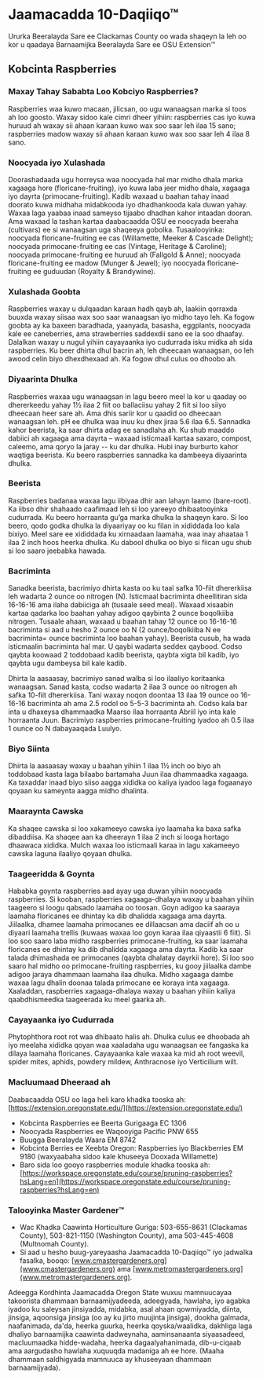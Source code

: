 # Jaamacadda 10-Daqiiqo™

Ururka Beeralayda Sare ee Clackamas County oo wada shaqeyn la leh oo kor u qaadaya Barnaamijka Beeralayda Sare ee OSU Extension™

## Kobcinta Raspberries

### Maxay Tahay Sababta Loo Kobciyo Raspberries?
Raspberries waa kuwo macaan, jilicsan, oo ugu wanaagsan marka si toos ah loo goosto. Waxay sidoo kale cimri dheer yihiin: raspberries cas iyo kuwa huruud ah waxay sii ahaan karaan kuwo wax soo saar leh ilaa 15 sano; raspberries madow waxay sii ahaan karaan kuwo wax soo saar leh 4 ilaa 8 sano.

### Noocyada iyo Xulashada
Doorashadaada ugu horreysa waa noocyada hal mar midho dhala marka xagaaga hore (floricane-fruiting), iyo kuwa laba jeer midho dhala, xagaaga iyo dayrta (primocane-fruiting). Kadib waxaad u baahan tahay inaad doorato kuwa midhaha midabkooda iyo dhadhankooda kala duwan yahay. Waxaa laga yaabaa inaad sameyso tijaabo dhadhan kahor intaadan dooran. Ama waxaad la tashan kartaa daabacaadda OSU ee noocyada beeraha (cultivars) ee si wanaagsan uga shaqeeya gobolka. Tusaalooyinka: noocyada floricane-fruiting ee cas (Willamette, Meeker & Cascade Delight); noocyada primocane-fruiting ee cas (Vintage, Heritage & Caroline); noocyada primocane-fruiting ee huruud ah (Fallgold & Anne); noocyada floricane-fruiting ee madow (Munger & Jewel); iyo noocyada floricane-fruiting ee guduudan (Royalty & Brandywine).

### Xulashada Goobta
Raspberries waxay u dulqaadan karaan hadh qayb ah, laakiin qorraxda buuxda waxay siisaa wax soo saar wanaagsan iyo midho tayo leh. Ka fogow goobta ay ka baxeen baradhada, yaanyada, basasha, eggplants, noocyada kale ee caneberries, ama strawberries saddexdii sano ee la soo dhaafay. Dalalkan waxay u nugul yihiin cayayaanka iyo cudurrada isku midka ah sida raspberries. Ku beer dhirta dhul bacrin ah, leh dheecaan wanaagsan, oo leh awood celin biyo dhexdhexaad ah. Ka fogow dhul culus oo dhoobo ah.

### Diyaarinta Dhulka
Raspberries waxaa ugu wanaagsan in lagu beero meel la kor u qaaday oo dhererkeedu yahay 1½ ilaa 2 fiit oo ballaciisu yahay 2 fiit si loo siiyo dheecaan heer sare ah. Ama dhis sariir kor u qaadid oo dheecaan wanaagsan leh. pH ee dhulka waa inuu ku dhex jiraa 5.6 ilaa 6.5. Sannadka kahor beerista, ka saar dhirta adag ee sanadlaha ah. Ku shub maaddo dabiici ah xagaaga ama dayrta – waxaad isticmaali kartaa saxaro, compost, caleemo, ama qoryo la jaray -- ku dar dhulka. Hubi inay burburto kahor waqtiga beerista. Ku beero raspberries sannadka ka dambeeya diyaarinta dhulka.

### Beerista
Raspberries badanaa waxaa lagu iibiyaa dhir aan lahayn laamo (bare-root). Ka iibso dhir shahaado caafimaad leh si loo yareeyo dhibaatooyinka cudurrada. Ku beero horraanta gu’ga marka dhulka la shaqeyn karo. Si loo beero, qodo godka dhulka la diyaariyay oo ku filan in xididdada loo kala bixiyo. Meel sare ee xididdada ku xirnaadaan laamaha, waa inay ahaataa 1 ilaa 2 inch hoos heerka dhulka. Ku dabool dhulka oo biyo si fiican ugu shub si loo saaro jeebabka hawada.

### Bacriminta
Sanadka beerista, bacrimiyo dhirta kasta oo ku taal safka 10-fiit dhererkiisa leh wadarta 2 ounce oo nitrogen (N). Isticmaal bacriminta dheellitiran sida 16-16-16 ama ilaha dabiiciga ah (tusaale seed meal). Waxaad xisaabin kartaa qadarka loo baahan yahay adigoo qaybinta 2 ounce boqolkiiba nitrogen. Tusaale ahaan, waxaad u baahan tahay 12 ounce oo 16-16-16 bacriminta si aad u hesho 2 ounce oo N (2 ounce/boqolkiiba N ee bacriminta= ounce bacriminta loo baahan yahay). Beerista cusub, ha wada isticmaalin bacriminta hal mar. U qaybi wadarta seddex qaybood. Codso qaybta koowaad 2 toddobaad kadib beerista, qaybta xigta bil kadib, iyo qaybta ugu dambeysa bil kale kadib.

Dhirta la aasaasay, bacrimiyo sanad walba si loo ilaaliyo koritaanka wanaagsan. Sanad kasta, codso wadarta 2 ilaa 3 ounce oo nitrogen ah safka 10-fiit dhererkiisa. Tani waxay noqon doontaa 13 ilaa 19 ounce oo 16-16-16 bacriminta ah ama 2.5 rodol oo 5-5-3 bacriminta ah. Codso kala bar inta u dhaxeysa dhammaadka Maarso ilaa horraanta Abriil iyo inta kale horraanta Juun. Bacrimiyo raspberries primocane-fruiting iyadoo ah 0.5 ilaa 1 ounce oo N dabayaaqada Luulyo.

### Biyo Siinta
Dhirta la aasaasay waxay u baahan yihiin 1 ilaa 1½ inch oo biyo ah toddobaad kasta laga bilaabo bartamaha Juun ilaa dhammaadka xagaaga. Ka taxaddar inaad biyo siiso aagga xididka oo kaliya iyadoo laga fogaanayo qoyaan ku sameynta aagga midho dhalinta.

### Maaraynta Cawska
Ka shaqee cawska si loo xakameeyo cawska iyo laamaha ka baxa safka dibaddiisa. Ka shaqee aan ka dheerayn 1 ilaa 2 inch si looga hortago dhaawaca xididka. Mulch waxaa loo isticmaali karaa in lagu xakameeyo cawska laguna ilaaliyo qoyaan dhulka.

### Taageeridda & Goynta
Hababka goynta raspberries aad ayay uga duwan yihiin noocyada raspberries. Si kooban, raspberries xagaaga-dhalaya waxay u baahan yihiin taageero si loogu qabsado laamaha oo toosan. Goyn adigoo ka saaraya laamaha floricanes ee dhintay ka dib dhalidda xagaaga ama dayrta. Jiilaalka, dhamee laamaha primocanes ee dillaacsan ama daciif ah oo u diyaari laamaha trellis (kuwaas waxaa loo goyn karaa ilaa qiyaastii 6 fiit). Si loo soo saaro laba midho raspberries primocane-fruiting, ka saar laamaha floricanes ee dhintay ka dib dhalidda xagaaga ama dayrta. Kadib ka saar talada dhimashada ee primocanes (qaybta dhalatay dayrkii hore). Si loo soo saaro hal midho oo primocane-fruiting raspberries, ku gooy jiilaalka dambe adigoo jaraya dhammaan laamaha ilaa dhulka. Midho xagaaga dambe waxaa lagu dhalin doonaa talada primocane ee koraya inta xagaaga. Xaaladdan, raspberries xagaaga-dhalaya waxay u baahan yihiin kaliya qaabdhismeedka taageerada ku meel gaarka ah.

### Cayayaanka iyo Cudurrada
Phytophthora root rot waa dhibaato halis ah. Dhulka culus ee dhoobada ah iyo meelaha xididka qoyan waa xaaladaha ugu wanaagsan ee fangaska ka dilaya laamaha floricanes. Cayayaanka kale waxaa ka mid ah root weevil, spider mites, aphids, powdery mildew, Anthracnose iyo Verticilium wilt.

### Macluumaad Dheeraad ah
Daabacaadda OSU oo laga heli karo khadka tooska ah: [https://extension.oregonstate.edu/](https://extension.oregonstate.edu/)
- Kobcinta Raspberries ee Beerta Gurigaaga EC 1306  
- Noocyada Raspberries ee Waqooyiga Pacific PNW 655  
- Buugga Beeralayda Waara EM 8742  
- Kobcinta Berries ee Xeebta Oregon: Raspberries iyo Blackberries EM 9180 (waxyaabaha sidoo kale khuseeya Dooxada Willamette)  
- Baro sida loo gooyo raspberries module khadka tooska ah: [https://workspace.oregonstate.edu/course/pruning-raspberries?hsLang=en](https://workspace.oregonstate.edu/course/pruning-raspberries?hsLang=en)

### Talooyinka Master Gardener™
- Wac Khadka Caawinta Horticulture Guriga: 503-655-8631 (Clackamas County), 503-821-1150 (Washington County), ama 503-445-4608 (Multnomah County).  
- Si aad u hesho buug-yareyaasha Jaamacadda 10-Daqiiqo™ iyo jadwalka fasalka, booqo: [www.cmastergardeners.org](www.cmastergardeners.org) ama [www.metromastergardeners.org](www.metromastergardeners.org).  

Adeegga Kordhinta Jaamacadda Oregon State wuxuu mamnuucayaa takoorista dhammaan barnaamijyadeeda, adeegyada, hawlaha, iyo agabka iyadoo ku saleysan jinsiyadda, midabka, asal ahaan qowmiyadda, diinta, jinsiga, aqoonsiga jinsiga (oo ay ku jirto muujinta jinsiga), dookha galmada, naafanimada, da'da, heerka guurka, heerka qoyska/waalidka, dakhliga laga dhaliyo barnaamijka caawinta dadweynaha, aaminsanaanta siyaasadeed, macluumaadka hidde-wadaha, heerka dagaalyahanimada, dib-u-ciqaab ama aargudasho hawlaha xuquuqda madaniga ah ee hore. (Maaha dhammaan saldhigyada mamnuuca ay khuseeyaan dhammaan barnaamijyada).